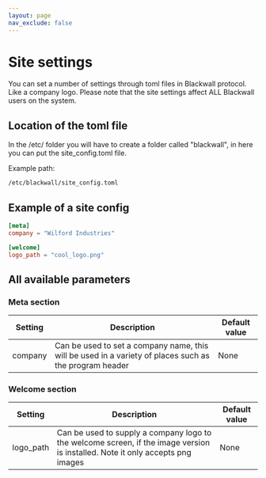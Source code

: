 ```yaml
---
layout: page
nav_exclude: false
---
```


# Site settings

You can set a number of settings through toml files in Blackwall protocol. Like a company logo.
Please note that the site settings affect ALL Blackwall users on the system.

## Location of the toml file

In the /etc/ folder you will have to create a folder called "blackwall", in here you can put the site_config.toml file.

Example path:

```txt
/etc/blackwall/site_config.toml
```

## Example of a site config

```toml
[meta]
company = "Wilford Industries"

[welcome]
logo_path = "cool_logo.png"
```

## All available parameters

### Meta section

| Setting | Description | Default value |
|---------|-------------|---------|
| company | Can be used to set a company name, this will be used in a variety of places such as the program header | None        |

### Welcome section

| Setting | Description | Default value |
|---------|-------------|---------|
| logo_path | Can be used to supply a company logo to the welcome screen, if the image version is installed. Note it only accepts png images | None        |
